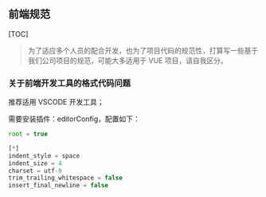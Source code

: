## 前端规范

[TOC]

>  为了适应多个人员的配合开发，也为了项目代码的规范性，打算写一些基于我们公司项目的规范，可能大多适用于 VUE 项目，请自我区分。

### 关于前端开发工具的格式代码问题

推荐适用 VSCODE 开发工具；

需要安装插件：editorConfig，配置如下：

```javascript
root = true

[*]
indent_style = space
indent_size = 4
charset = utf-8
trim_trailing_whitespace = false
insert_final_newline = false
```


